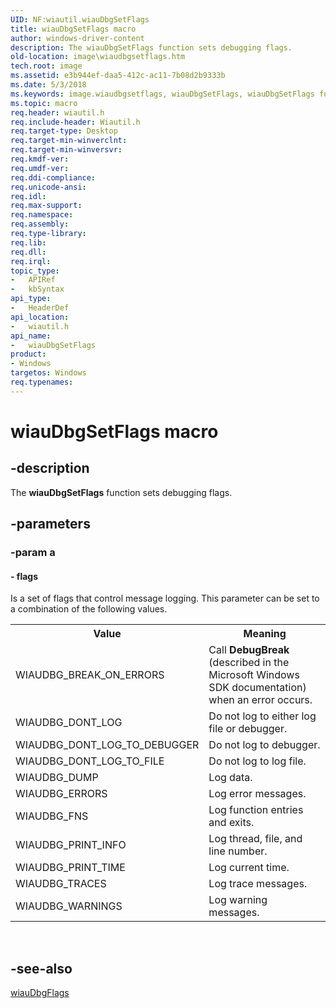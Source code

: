```yaml
---
UID: NF:wiautil.wiauDbgSetFlags
title: wiauDbgSetFlags macro
author: windows-driver-content
description: The wiauDbgSetFlags function sets debugging flags.
old-location: image\wiaudbgsetflags.htm
tech.root: image
ms.assetid: e3b944ef-daa5-412c-ac11-7b08d2b9333b
ms.date: 5/3/2018
ms.keywords: image.wiaudbgsetflags, wiauDbgSetFlags, wiauDbgSetFlags function [Imaging Devices], wiauFncs_d0f9a6a3-6958-44cb-9467-7f6413f95ca7.xml, wiautil/wiauDbgSetFlags
ms.topic: macro
req.header: wiautil.h
req.include-header: Wiautil.h
req.target-type: Desktop
req.target-min-winverclnt: 
req.target-min-winversvr: 
req.kmdf-ver: 
req.umdf-ver: 
req.ddi-compliance: 
req.unicode-ansi: 
req.idl: 
req.max-support: 
req.namespace: 
req.assembly: 
req.type-library: 
req.lib: 
req.dll: 
req.irql: 
topic_type:
-	APIRef
-	kbSyntax
api_type:
-	HeaderDef
api_location:
-	wiautil.h
api_name:
-	wiauDbgSetFlags
product:
- Windows
targetos: Windows
req.typenames: 
---
```


# wiauDbgSetFlags macro


## -description


The <b>wiauDbgSetFlags</b> function sets debugging flags.


## -parameters




### -param a








#### - flags

Is a set of flags that control message logging. This parameter can be set to a combination of the following values.

<table>
<tr>
<th>Value</th>
<th>Meaning</th>
</tr>
<tr>
<td>
WIAUDBG_BREAK_ON_ERRORS

</td>
<td>
Call <b>DebugBreak</b> (described in the Microsoft Windows SDK documentation) when an error occurs.

</td>
</tr>
<tr>
<td>
WIAUDBG_DONT_LOG

</td>
<td>
Do not log to either log file or debugger.

</td>
</tr>
<tr>
<td>
WIAUDBG_DONT_LOG_TO_DEBUGGER

</td>
<td>
Do not log to debugger.

</td>
</tr>
<tr>
<td>
WIAUDBG_DONT_LOG_TO_FILE

</td>
<td>
Do not log to log file.

</td>
</tr>
<tr>
<td>
WIAUDBG_DUMP

</td>
<td>
Log data.

</td>
</tr>
<tr>
<td>
WIAUDBG_ERRORS

</td>
<td>
Log error messages.

</td>
</tr>
<tr>
<td>
WIAUDBG_FNS

</td>
<td>
Log function entries and exits.

</td>
</tr>
<tr>
<td>
WIAUDBG_PRINT_INFO

</td>
<td>
Log thread, file, and line number.

</td>
</tr>
<tr>
<td>
WIAUDBG_PRINT_TIME

</td>
<td>
Log current time.

</td>
</tr>
<tr>
<td>
WIAUDBG_TRACES

</td>
<td>
Log trace messages.

</td>
</tr>
<tr>
<td>
WIAUDBG_WARNINGS

</td>
<td>
Log warning messages.

</td>
</tr>
</table>
 


## -see-also




<a href="https://msdn.microsoft.com/library/windows/hardware/ff549643">wiauDbgFlags</a>
 

 

